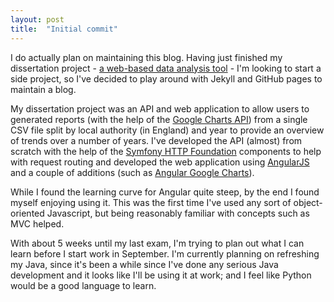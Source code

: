```yaml
---
layout: post
title:  "Initial commit"
---
```


I do actually plan on maintaining this blog. Having just finished my dissertation project - [a web-based data analysis tool][hugo] - I'm looking to start a side project, so I've decided to play around with Jekyll and GitHub pages to maintain a blog.

My dissertation project was an API and web application to allow users to generated reports (with the help of the [Google Charts API][g-charts]) from a single CSV file split by local authority (in England) and year to provide an overview of trends over a number of years. I've developed the API (almost) from scratch with the help of the [Symfony HTTP Foundation][http] components to help with request routing and developed the web application using [AngularJS][angular] and a couple of additions (such as [Angular Google Charts][a-g-charts]).

While I found the learning curve for Angular quite steep, by the end I found myself enjoying using it. This was the first time I've used any sort of object-oriented Javascript, but being reasonably familiar with concepts such as MVC helped.

With about 5 weeks until my last exam, I'm trying to plan out what I can learn before I start work in September. I'm currently planning on refreshing my Java, since it's been a while since I've done any serious Java development and it looks like I'll be using it at work; and I feel like Python would be a good language to learn.

[hugo]: http://data.mattlicense.co.uk
[http]: http://symfony.com/doc/current/components/http_foundation/introduction.html
[g-charts]: https://developers.google.com/chart/
[angular]: http://angularjs.org
[a-g-charts]: http://bouil.github.io/angular-google-chart/#/